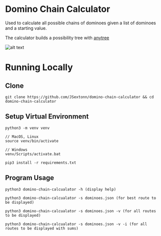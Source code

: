 # Domino Chain Calculator

Used to calculate all possible chains of dominoes given a list of dominoes and a starting value.

The calculator builds a possibility tree with [anytree](https://pypi.org/project/anytree/)

![alt text](result_tree.png)

# Running Locally

## Clone
```
git clone https://github.com/JSextonn/domino-chain-calculator && cd domino-chain-calculator
```

## Setup Virtual Environment
```
python3 -m venv venv

// MacOS, Linux
source venv/bin/activate

// Windows
venv/Scripts/activate.bat

pip3 install -r requirements.txt
```

## Program Usage
```
python3 domino-chain-calcualator -h (display help)

python3 domino-chain-calcualator -s dominoes.json (for best route to be displayed)

python3 domino-chain-calcualator -s dominoes.json -v (for all routes to be displayed) 

python3 domino-chain-calcualator -s dominoes.json -v -i (for all routes to be displayed with sums)
```